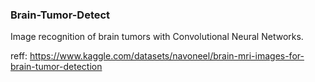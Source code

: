 ### Brain-Tumor-Detect

Image recognition of brain tumors with Convolutional Neural Networks.

reff: https://www.kaggle.com/datasets/navoneel/brain-mri-images-for-brain-tumor-detection

